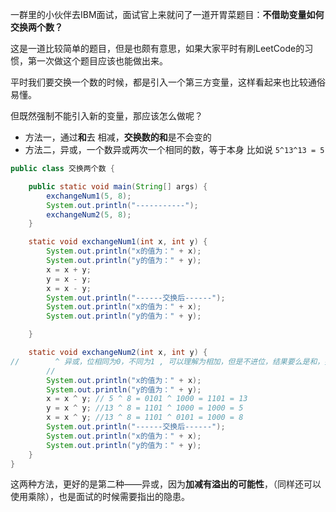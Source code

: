 一群里的小伙伴去IBM面试，面试官上来就问了一道开胃菜题目：**不借助变量如何交换两个数？**

这是一道比较简单的题目，但是也颇有意思，如果大家平时有刷LeetCode的习惯，第一次做这个题目应该也能做出来。

平时我们要交换一个数的时候，都是引入一个第三方变量，这样看起来也比较通俗易懂。

但既然强制不能引入新的变量，那应该怎么做呢？

- 方法一，通过**和**去 相减，**交换数的和**是不会变的
- 方法二，异或，一个数异或两次一个相同的数，等于本身 比如说 `5^13^13 = 5`

```java
public class 交换两个数 {

    public static void main(String[] args) {
        exchangeNum1(5, 8);
        System.out.println("-----------");
        exchangeNum2(5, 8);
    }

    static void exchangeNum1(int x, int y) {
        System.out.println("x的值为：" + x);
        System.out.println("y的值为：" + y);
        x = x + y;
        y = x - y;
        x = x - y;
        System.out.println("------交换后------");
        System.out.println("x的值为：" + x);
        System.out.println("y的值为：" + y);

    }

    static void exchangeNum2(int x, int y) {
//        ^ 异或，位相同为0，不同为1 , 可以理解为相加，但是不进位，结果要么是和，要么是差
        //
        System.out.println("x的值为：" + x);
        System.out.println("y的值为：" + y);
        x = x ^ y; // 5 ^ 8 = 0101 ^ 1000 = 1101 = 13
        y = x ^ y; //13 ^ 8 = 1101 ^ 1000 = 1000 = 5
        x = x ^ y; //13 ^ 8 = 1101 ^ 0101 = 1000 = 8
        System.out.println("------交换后------");
        System.out.println("x的值为：" + x);
        System.out.println("y的值为：" + y);
    }
}
```



这两种方法，更好的是第二种——异或，因为**加减有溢出的可能性**，（同样还可以使用乘除），也是面试的时候需要指出的隐患。

